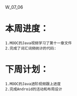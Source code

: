 W_07_06

# 本周进度：

	1.MOOC的Java视频学习了第十一章文件
	2.完成了词汇词频统计的代码:

# 下周计划：

	1.MOOC的Java进阶视频跟上进度
	2.完成Android的活动和布局设计
